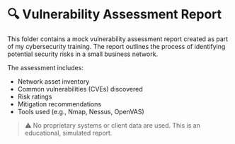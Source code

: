 # 🔍 Vulnerability Assessment Report

This folder contains a mock vulnerability assessment report created as part of my cybersecurity training. The report outlines the process of identifying potential security risks in a small business network.

The assessment includes:
- Network asset inventory
- Common vulnerabilities (CVEs) discovered
- Risk ratings
- Mitigation recommendations
- Tools used (e.g., Nmap, Nessus, OpenVAS)

> ⚠️ No proprietary systems or client data are used. This is an educational, simulated report.

